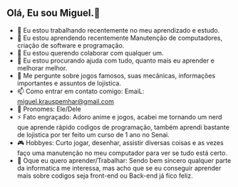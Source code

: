 ## Olá, Eu sou Miguel.👋

- 💼 Eu estou trabalhando recentemente no meu aprendizado e estudo.
- 🤔 Eu estou aprendendo recentemente Manutenção de computadores, criação de software e programação.
- 👯 Eu estou querendo colaborar com qualquer um.
- 💭 Eu estou procurando ajuda com tudo, quanto mais eu aprender e melhorar melhor.
- 💬 Me pergunte sobre jogos famosos, suas mecânicas, informações importantes e assuntos de lojistica.
- 📫 Como entrar em contato comigo: EmaiL: miguel.krauspemhar@gmail.com
- 🧐 Pronomes: Ele/Dele
- ⚡ Fato engraçado: Adoro anime e jogos, acabei me tornando um nerd que aprende rápido codigos de programação, também aprendi bastante de lojistica por ter feito um curso de 1 ano no Senai.
- 🎮 Hobbyes: Curto jogar, desenhar, assistir diversas coisas e as vezes faço uma manutenção no meu computador para ver se tudo está certo.
- 🥲 Oque eu quero aprender/Trabalhar: Sendo bem sincero qualquer parte da informatica me interessa, mas acho que se eu conseguir aprender mais sobre codigos seja front-end ou Back-end já fico feliz.


